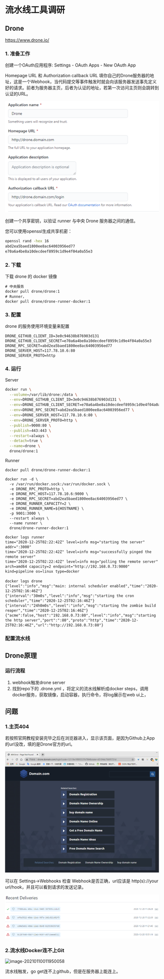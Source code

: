# 流水线工具调研

## Drone

https://www.drone.io/

### 1. 准备工作

创建一个OAuth应用程序: Settings - OAuth Apps - New OAuth App

Homepage URL 和 Authorization callback URL 填你自己的Drone服务器的地址，这是一个Webhook，当代码提交等事件触发时就会向该服务器发送事先定义好的请求。前者为服务器主页，后者为认证的地址，若第一次访问主页则会跳转到认证的URL。

![image-20201224191511820](流水线工具调研.assets/image-20201224191511820.png)

创建一个共享密钥，以验证 runner 与中央 Drone 服务器之间的通信。

您可以使用openssl生成共享机密：

~~~bash
openssl rand -hex 16
abd2ea5baed1800ee8ac64003956ed77
e70a6a4be8a10decdeef8959c1d9e4f04a0a55e3
~~~

### 2. 下载

下载 drone 的 docker 镜像

~~~
# 中央服务
docker pull drone/drone:1
# Runner，
docker pull drone/drone-runner-docker:1
~~~

### 3. 配置

drone 的服务使用环境变量来配置

~~~
DRONE_GITHUB_CLIENT_ID=3e0c94638b876903d131
DRONE_GITHUB_CLIENT_SECRET=e70a6a4be8a10decdeef8959c1d9e4f04a0a55e3
DRONE_RPC_SECRET=abd2ea5baed1800ee8ac64003956ed77
DRONE_SERVER_HOST=117.78.10.6:80
DRONE_SERVER_PROTO=http
~~~

### 4. 运行

Server

~~~bash
docker run \
  --volume=/var/lib/drone:/data \
  --env=DRONE_GITHUB_CLIENT_ID=3e0c94638b876903d131 \
  --env=DRONE_GITHUB_CLIENT_SECRET=e70a6a4be8a10decdeef8959c1d9e4f04a0a55e3 \
  --env=DRONE_RPC_SECRET=abd2ea5baed1800ee8ac64003956ed77 \
  --env=DRONE_SERVER_HOST=117.78.10.6:80 \
  --env=DRONE_SERVER_PROTO=http \
  --publish=9000:80 \
  --publish=443:443 \
  --restart=always \
  --detach=true \
  --name=drone \
  drone/drone:1
~~~

Runner

~~~
docker pull drone/drone-runner-docker:1
~~~

~~~
docker run -d \
  -v /var/run/docker.sock:/var/run/docker.sock \
  -e DRONE_RPC_PROTO=http \
  -e DRONE_RPC_HOST=117.78.10.6:9000 \
  -e DRONE_RPC_SECRET=abd2ea5baed1800ee8ac64003956ed77 \
  -e DRONE_RUNNER_CAPACITY=2 \
  -e DRONE_RUNNER_NAME=${HOSTNAME} \
  -p 9001:3000 \
  --restart always \
  --name runner \
  drone/drone-runner-docker:1
~~~

~~~
docker logs runner
time="2020-12-25T02:22:42Z" level=info msg="starting the server" addr=":3000"
time="2020-12-25T02:22:42Z" level=info msg="successfully pinged the remote server"
time="2020-12-25T02:22:42Z" level=info msg="polling the remote server" arch=amd64 capacity=2 endpoint="http://192.168.0.73:9000" kind=pipeline os=linux type=docker

docker logs drone
{"level":"info","msg":"main: internal scheduler enabled","time":"2020-12-25T02:16:46Z"}
{"interval":"30m0s","level":"info","msg":"starting the cron scheduler","time":"2020-12-25T02:16:46Z"}
{"interval":"24h0m0s","level":"info","msg":"starting the zombie build reaper","time":"2020-12-25T02:16:46Z"}
{"acme":false,"host":"192.168.0.73:80","level":"info","msg":"starting the http server","port":":80","proto":"http","time":"2020-12-25T02:16:46Z","url":"http://192.168.0.73:80"}
~~~

### 配置流水线

## Drone原理

### 运行流程

1. webhook触发drone server
2. 找到repo下的 .drone.yml ，将定义的流水线解析成docker steps，调用docker服务，获取镜像，启动容器，执行命令，将log展示在web ui上， 



## 问题

### 1.主页404

若按照官网教程安装完毕之后在浏览器进入，显示该页面，是因为Github上App的url没改，填的是Drone官方的url。

![image-20201225103457184](流水线工具调研.assets/image-20201225103457184.png)

可以在 Settings->Webhooks 检查 Webhook是否正确，url应该是 http(s)://your url/hook，并且可以看到请求的发送记录。

![image-20201228121247635](流水线工具调研.assets/image-20201228121247635.png)

### 2.流水线Docker连不上Git

![image-20210110011950058](D:\毕业设计\image-20210110011950058.png)

流水线触发，go get连不上github，但是在服务器上能连上。

